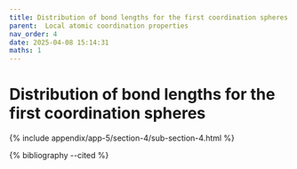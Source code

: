 ```yaml
---
title: Distribution of bond lengths for the first coordination spheres
parent:  Local atomic coordination properties
nav_order: 4
date: 2025-04-08 15:14:31
maths: 1
---
```


# Distribution of bond lengths for the first coordination spheres

{% include appendix/app-5/section-4/sub-section-4.html %}

{% bibliography --cited %}

